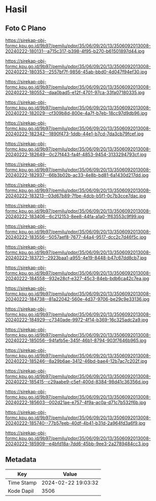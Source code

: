 # Hasil

## Foto C Plano

https://sirekap-obj-formc.kpu.go.id/9b97/pemilu/pdpr/35/06/09/20/13/3506092013008-20240222-180131--a715c317-b398-4f95-b270-b61501897d44.jpg

https://sirekap-obj-formc.kpu.go.id/9b97/pemilu/pdpr/35/06/09/20/13/3506092013008-20240222-180353--2557bf7f-9856-45ab-bbd0-4d047f94ef30.jpg

https://sirekap-obj-formc.kpu.go.id/9b97/pemilu/pdpr/35/06/09/20/13/3506092013008-20240222-180552--daa0bad5-e12f-4701-97ca-33fa07180335.jpg

https://sirekap-obj-formc.kpu.go.id/9b97/pemilu/pdpr/35/06/09/20/13/3506092013008-20240222-182029--cf309b8d-800e-4a7f-b7eb-18cc97d9db96.jpg

https://sirekap-obj-formc.kpu.go.id/9b97/pemilu/pdpr/35/06/09/20/13/3506092013008-20240222-182342--1890f473-1ddb-44e1-b7cd-7da3cb79fcef.jpg

https://sirekap-obj-formc.kpu.go.id/9b97/pemilu/pdpr/35/06/09/20/13/3506092013008-20240222-182649--0c27f443-fa4f-4853-9454-3133294793cf.jpg

https://sirekap-obj-formc.kpu.go.id/9b97/pemilu/pdpr/35/06/09/20/13/3506092013008-20240222-182937--66b3b02b-ac33-4e8b-bd81-6a1430d217dd.jpg

https://sirekap-obj-formc.kpu.go.id/9b97/pemilu/pdpr/35/06/09/20/13/3506092013008-20240222-183213--03d67b89-7fbe-4dcb-b5f1-0c7b3cce7dac.jpg

https://sirekap-obj-formc.kpu.go.id/9b97/pemilu/pdpr/35/06/09/20/13/3506092013008-20240222-183406--6c212153-8ee8-44fa-a1a0-1f63553c9f99.jpg

https://sirekap-obj-formc.kpu.go.id/9b97/pemilu/pdpr/35/06/09/20/13/3506092013008-20240222-183556--5057aef8-7677-44a4-9517-dcc2c7d46f5c.jpg

https://sirekap-obj-formc.kpu.go.id/9b97/pemilu/pdpr/35/06/09/20/13/3506092013008-20240222-183721--2923baa1-a955-4e19-8448-b47c67dd8cb7.jpg

https://sirekap-obj-formc.kpu.go.id/9b97/pemilu/pdpr/35/06/09/20/13/3506092013008-20240222-184558--932e28cf-e327-45c3-84eb-bdb6ca42c7ea.jpg

https://sirekap-obj-formc.kpu.go.id/9b97/pemilu/pdpr/35/06/09/20/13/3506092013008-20240222-184738--81a22042-560e-4d37-9706-be29c9e33136.jpg

https://sirekap-obj-formc.kpu.go.id/9b97/pemilu/pdpr/35/06/09/20/13/3506092013008-20240222-184929--c7340ade-9972-4f14-b369-16c325adc2a9.jpg

https://sirekap-obj-formc.kpu.go.id/9b97/pemilu/pdpr/35/06/09/20/13/3506092013008-20240222-185056--94fafb5e-345f-46b1-8794-903f7646b965.jpg

https://sirekap-obj-formc.kpu.go.id/9b97/pemilu/pdpr/35/06/09/20/13/3506092013008-20240222-185246--8a29b6ae-3412-46bd-bae4-12b7ac7c202f.jpg

https://sirekap-obj-formc.kpu.go.id/9b97/pemilu/pdpr/35/06/09/20/13/3506092013008-20240222-185415--c29aabe9-c5ef-400d-8384-98d41c36356d.jpg

https://sirekap-obj-formc.kpu.go.id/9b97/pemilu/pdpr/35/06/09/20/13/3506092013008-20240222-185603--002d21ae-e757-4f9a-ac0a-d71c7b532f6b.jpg

https://sirekap-obj-formc.kpu.go.id/9b97/pemilu/pdpr/35/06/09/20/13/3506092013008-20240222-185740--77b57eeb-40df-4b41-b31d-2a964fd3a6f9.jpg

https://sirekap-obj-formc.kpu.go.id/9b97/pemilu/pdpr/35/06/09/20/13/3506092013008-20240222-185909--e4bfd18a-7dd6-45bb-9ee3-2a2789484cc3.jpg


## Metadata

| Key        | Value               |
| ---------- | ------------------- |
| Time Stamp | 2024-02-22 19:03:32 |
| Kode Dapil | 3506                |



